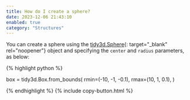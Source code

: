 ```yaml
---
title: How do I create a sphere?
date: 2023-12-06 21:43:10
enabled: true
category: "Structures"
---
```

You can create a sphere using the&nbsp;[tidy3d.Sphere](https://docs.flexcompute.com/projects/tidy3d/en/latest/_autosummary/tidy3d.Sphere.html){: target="_blank" rel="noopener"}&nbsp;object and specifying the `center` and `radius` parameters, as below:

<div markdown class="code-snippet">{% highlight python %}

box = tidy3d.Box.from_bounds(
  rmin=(-10, -1, -0.1),
  rmax=(10, 1, 0.1),
)

{% endhighlight %}
{% include copy-button.html %}</div>
